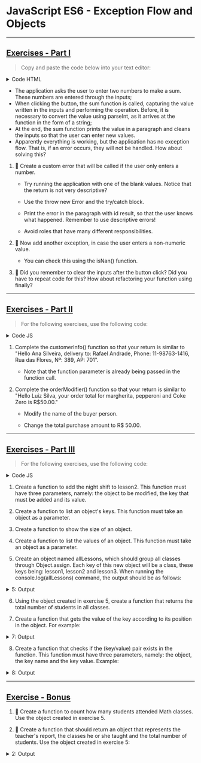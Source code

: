 # JavaScript ES6 - Exception Flow and Objects

---

## [Exercises - Part I](./exercise_1/)

> Copy and paste the code below into your text editor:

<details>
<summary>Code HTML</summary>

```
<!DOCTYPE html>
<html lang='pt-BR'>
<head>
  <meta charset='UTF-8'>
  <meta http-equiv='X-UA-Compatible' content='IE=edge'>
  <meta name='viewport' content='width=device-width, initial-scale=1.0'>
  <title>Calculadora</title>
</head>
<body>
  <p>Informe dois números para realizar a soma:</p>
  <label for='value1'>Valor 1:</label>
  <input type='text' id='value1'>
  <label for='value2'>Valor 2:</label>
  <input type='text' id='value2'>
  <button id='button'>Somar</button>
  <p id='result'></p>
  <script>
    function sum() {
      const value1 = document.getElementById('value1').value;
      const value2 = document.getElementById('value2').value;
      const result = parseInt(value1) + parseInt(value2);
      document.getElementById('result').innerHTML = `Resultado: ${result}`;
      document.getElementById('value1').value = '';
      document.getElementById('value2').value = '';
    }
    window.onload = () => {
      const button = document.getElementById('button');
      button.addEventListener('click', sum);
    }
  </script>
</body>
</html>
```

</details>

- The application asks the user to enter two numbers to make a sum. These numbers are entered through the inputs;
- When clicking the button, the sum function is called, capturing the value written in the inputs and performing the operation. Before, it is necessary to convert the value using parseInt, as it arrives at the function in the form of a string;
- At the end, the sum function prints the value in a paragraph and cleans the inputs so that the user can enter new values.
- Apparently everything is working, but the application has no exception flow. That is, if an error occurs, they will not be handled. How about solving this?

1. 🚀 Create a custom error that will be called if the user only enters a number.

   - Try running the application with one of the blank values. Notice that the return is not very descriptive?

   - Use the throw new Error and the try/catch block.

   - Print the error in the paragraph with id result, so that the user knows what happened. Remember to use descriptive errors!

   - Avoid roles that have many different responsibilities.

2. 🚀 Now add another exception, in case the user enters a non-numeric value.

   - You can check this using the isNan() function.

3. 🚀 Did you remember to clear the inputs after the button click? Did you have to repeat code for this? How about refactoring your function using finally?

---

## [Exercises - Part II](./exercise_2/)

> For the following exercises, use the following code:

<details>
<summary>Code JS</summary>

```
const order = {
  name: 'Rafael Andrade',
  phoneNumber: '11-98763-1416',
  address: {
    street: 'Rua das Flores',
    number: '389',
    apartment: '701',
  },
  order: {
    pizza: {
      marguerita: {
        amount: 1,
        price: 25,
      },
      pepperoni: {
        amount: 1,
        price: 20,
      }
    },
    drinks: {
      coke: {
        type: 'Coca-Cola Zero',
        price: 10,
        amount: 1,
      }
    },
    delivery: {
      deliveryPerson: 'Ana Silveira',
      price: 5,
    }
  },
  payment: {
    total: 60,
  },
};

const customerInfo = (order) => {
  // Adicione abaixo as informações necessárias.

}

customerInfo(order);

const orderModifier = (order) => {
  // Adicione abaixo as informações necessárias.

}

orderModifier(order);
```

</details>

1. Complete the customerInfo() function so that your return is similar to "Hello Ana Silveira, delivery to: Rafael Andrade, Phone: 11-98763-1416, Rua das Flores, Nº: 389, AP: 701".

   - Note that the function parameter is already being passed in the function call.

2. Complete the orderModifier() function so that your return is similar to "Hello Luiz Silva, your order total for margherita, pepperoni and Coke Zero is R$50.00."

   - Modify the name of the buyer person.

   - Change the total purchase amount to R$ 50.00.

---

## [Exercises - Part III](./exercise_3/)

> For the following exercises, use the following code:

<details>
<summary>Code JS</summary>

```
const lesson1 = {
  materia: 'Matemática',
  numeroEstudantes: 20,
  professor: 'Maria Clara',
  turno: 'manhã',
};

const lesson2 = {
  materia: 'História',
  numeroEstudantes: 20,
  professor: 'Carlos',
};

const lesson3 = {
  materia: 'Matemática',
  numeroEstudantes: 10,
  professor: 'Maria Clara',
  turno: 'noite',
};
```

</details>

1. Create a function to add the night shift to lesson2. This function must have three parameters, namely: the object to be modified, the key that must be added and its value.

2. Create a function to list an object's keys. This function must take an object as a parameter.

3. Create a function to show the size of an object.

4. Create a function to list the values of an object. This function must take an object as a parameter.

5. Create an object named allLessons, which should group all classes through Object.assign. Each key of this new object will be a class, these keys being: lesson1, lesson2 and lesson3. When running the console.log(allLessons) command, the output should be as follows:

<details>
<summary>5: Output</summary>

```
console.log(allLessons);
/*
{
  lesson1:
   { materia: 'Matemática',
     numeroEstudantes: 20,
     professor: 'Maria Clara',
     turno: 'manhã' },
  lesson2:
   { materia: 'História',
     numeroEstudantes: 20,
     professor: 'Carlos',
     turno: 'noite' },
  lesson3:
   { materia: 'Matemática',
     numeroEstudantes: 10,
     professor: 'Maria Clara',
     turno: 'noite' }
};
*/
```

</details>

6. Using the object created in exercise 5, create a function that returns the total number of students in all classes.

7. Create a function that gets the value of the key according to its position in the object. For example:

<details>
<summary>7: Output</summary>

```
console.log(getValueByNumber(lesson1, 0));
// Output: 'Matématica'
```

</details>

8. Create a function that checks if the (key/value) pair exists in the function. This function must have three parameters, namely: the object, the key name and the key value. Example:

<details>
<summary>8: Output</summary>

```
console.log(verifyPair(lesson3, 'turno', 'noite'));
// Output: true,
console.log(verifyPair(lesson3, 'materia', 'Maria Clara'));
// Output: false
```

</details>

---

## [Exercise - Bonus](./exercise_4/)

1. 🚀 Create a function to count how many students attended Math classes. Use the object created in exercise 5.

2. 🚀 Create a function that should return an object that represents the teacher's report, the classes he or she taught and the total number of students. Use the object created in exercise 5:

<details>
<summary>2: Output</summary>

```
console.log(createReport(allLessons, 'Maria Clara'))
/* {
  professor: 'Maria Clara',
  aulas: [ 'Matemática', 'Matemática' ],
  estudantes: 30
} */
```

</details>
